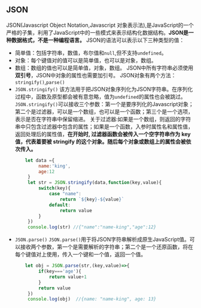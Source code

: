 ## JSON
JSON(Javascript Object Notation,Javascript 对象表示法),是JavaScript的一个严格的子集，利用了JavaScript中的一些模式来表示结构化数据结构。**JSON是一种数据格式，不是一种编程语言。**
JSON的语法可以表示以下三种类型的值：
+ 简单值：包括字符串，数值，布尔值和`null`,但不支持`undefined`。
+ 对象：每个键值对的值可以是简单值，也可以是对象，数组。
+ 数组：数组的值也可以是简单值，对象，数组。
JSON中所有字符串必须使用**双引号**，JSON中对象的属性也需要加引号。
JSON对象有两个方法：`stringify()`,`parse()`
+ `JSON.stringify()`
该方法用于把JSON对象序列化为JSON字符串。在序列化过程中，函数及原型都会被有意忽略，值为`undefined`的属性也会被跳过。`JSON.stringify()`可以接收三个参数：第一个是要序列化的Javascript对象；第二个是过滤器，可以是一个数组，也可以是一个函数；第三个是一个选项，表示是否在字符串中保留缩进。
关于过滤器:如果是一个数组，则返回的字符串中只包含过滤器中包含的属性；如果是一个函数，入参时属性名和属性值，返回处理后的属性值，**在开始时, 过滤器函数会被传入一个空字符串作为 key 值，代表着要被 stringify 的这个对象。随后每个对象或数组上的属性会被依次传入。**
````javascript
       let data ={
            name:'king',
            age:12
        }
        let str = JSON.stringify(data,function(key,value){
            switch(key){
                case "name":
                    return `${key}-${value}`
                default:
                    return value
            }
        })
        console.log(str) //{"name":"name-king","age":12}
````
+ `JSON.parse()`
`JSON.parse()`用于将JSON字符串解析成原生JavaScript值。可以接收两个参数，第一个是需要解析的字符串；第二个是一个还原函数，将在每个键值对上使用，传入一个键和一个值，返回一个值。
````javascript
       let obj = JSON.parse(str,(key,value)=>{
            if(key==='age'){
                return value+1
            }
            return value
        })
        console.log(obj)  //{name: "name-king", age: 13}
````
